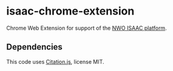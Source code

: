 # isaac-chrome-extension

Chrome Web Extension for support of the [NWO ISAAC platform](https://www.nwo.nl/aanvraagsysteem-isaac).

## Dependencies

This code uses [Citation.js](https://citation.js.org), license MIT.
